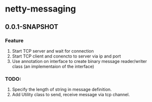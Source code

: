 # netty-messaging


## 0.0.1-SNAPSHOT

### Feature

1. Start TCP server and wait for connection
2. Start TCP client and conencto to server via ip and port
3. Use annotation on interface to create binary message reader/writer class (an implementaion of the interface)

### TODO:

1. Specify the length of string in message definition.
2. Add Utility class to send, receive message via tcp channel.
